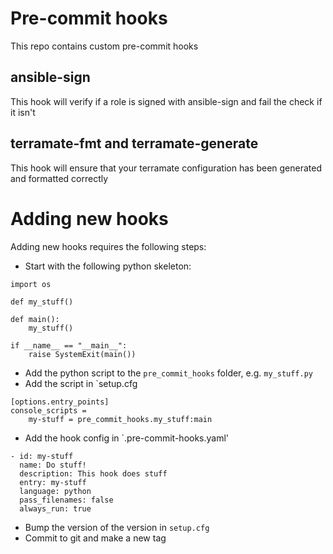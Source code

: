 # Pre-commit hooks
This repo contains custom pre-commit hooks

## ansible-sign
This hook will verify if a role is signed with ansible-sign and fail the check if it isn't

## terramate-fmt and terramate-generate
This hook will ensure that your terramate configuration has been generated and formatted correctly


# Adding new hooks
Adding new hooks requires the following steps:

  * Start with the following python skeleton:
```
import os

def my_stuff()

def main():
    my_stuff()

if __name__ == "__main__":
    raise SystemExit(main())
```
  * Add the python script to the `pre_commit_hooks` folder, e.g. `my_stuff.py`
  * Add the script in `setup.cfg
```
[options.entry_points]
console_scripts =
    my-stuff = pre_commit_hooks.my_stuff:main
```
  * Add the hook config in `.pre-commit-hooks.yaml'
```
- id: my-stuff
  name: Do stuff!
  description: This hook does stuff
  entry: my-stuff
  language: python
  pass_filenames: false
  always_run: true
```
  * Bump the version of the version in `setup.cfg`
  * Commit to git and make a new tag

